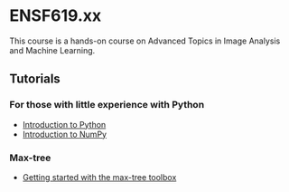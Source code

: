 # ENSF619.xx

This course is a hands-on course on Advanced Topics in Image Analysis and Machine Learning.

## Tutorials

### For those with little experience with Python
  
- [Introduction to Python](JNotebooks/tutorial01-python.ipynb)
- [Introduction to NumPy](JNotebooks/tutorial02-numpy.ipynb)

### Max-tree
- [Getting started with the max-tree toolbox](JNotebooks/siamxt_getting_started.ipynb)
